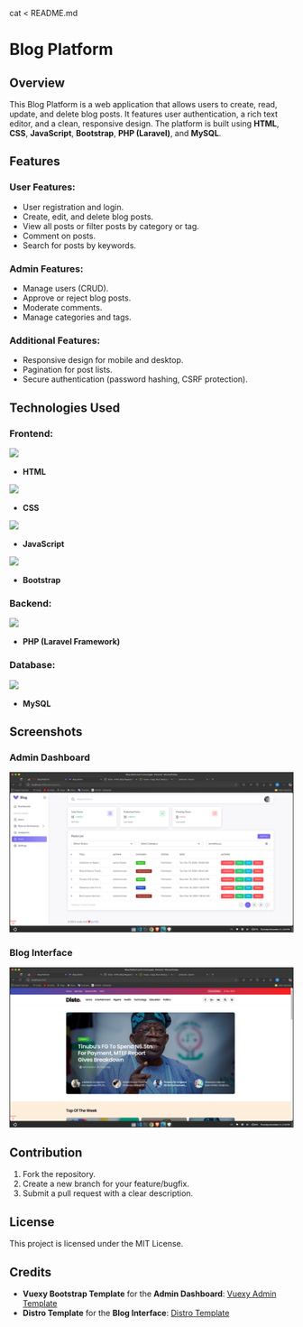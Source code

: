 cat <<EOF > README.md
# Blog Platform

## Overview  
This Blog Platform is a web application that allows users to create, read, update, and delete blog posts. It features user authentication, a rich text editor, and a clean, responsive design. The platform is built using **HTML**, **CSS**, **JavaScript**, **Bootstrap**, **PHP (Laravel)**, and **MySQL**.

## Features  
### User Features:  
- User registration and login.  
- Create, edit, and delete blog posts.  
- View all posts or filter posts by category or tag.  
- Comment on posts.  
- Search for posts by keywords.  

### Admin Features:  
- Manage users (CRUD).  
- Approve or reject blog posts.  
- Moderate comments.  
- Manage categories and tags.  

### Additional Features:  
- Responsive design for mobile and desktop.  
- Pagination for post lists.  
- Secure authentication (password hashing, CSRF protection).  

## Technologies Used  
### Frontend:  
![](https://img.shields.io/badge/HTML-000000?style=flat&logo=html5&logoColor=E34F26)  
- **HTML**

![](https://img.shields.io/badge/CSS-000000?style=flat&logo=css3&logoColor=1572B6)  
- **CSS**  

![](https://img.shields.io/badge/JavaScript-000000?style=flat&logo=javascript&logoColor=F7DF1E)  
- **JavaScript**  

![](https://img.shields.io/badge/Bootstrap-000000?style=flat&logo=bootstrap&logoColor=563D7C)  
- **Bootstrap**  

### Backend:  
![](https://img.shields.io/badge/PHP-000000?style=flat&logo=php&logoColor=777BB4)  
- **PHP (Laravel Framework)**  

### Database:  
![](https://img.shields.io/badge/MySQL-000000?style=flat&logo=mysql&logoColor=4479A1)  
- **MySQL**  


## Screenshots  
### Admin Dashboard  
![Admin Dashboard](/admin_post_page.png)

### Blog Interface  
![Blog Interface](/interface.png)

## Contribution  
1. Fork the repository.  
2. Create a new branch for your feature/bugfix.  
3. Submit a pull request with a clear description.  

## License  
This project is licensed under the MIT License.

## Credits  
- **Vuexy Bootstrap Template** for the **Admin Dashboard**: [Vuexy Admin Template](https://themeforest.net/item/vuexy-bootstrap-admin-dashboard-template/23328599)  
- **Distro Template** for the **Blog Interface**: [Distro Template](https://themeforest.net/item/distro-bootstrap-blog-website-template/26884235)

